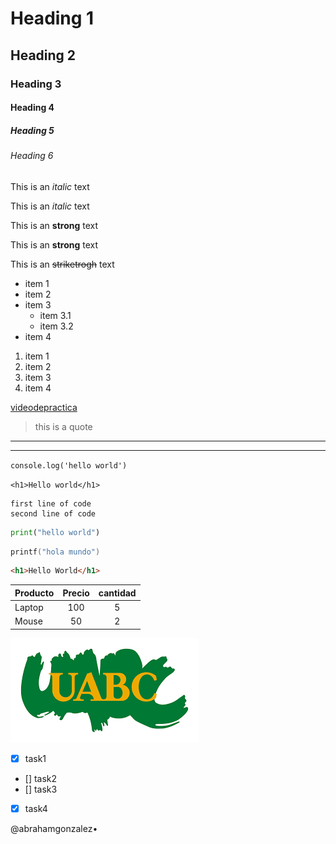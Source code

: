 # Heading 1
## Heading 2
### Heading 3
#### Heading 4
##### Heading 5
###### Heading 6

This is an *italic* text

This is an _italic_ text

This is an **strong** text

This is an __strong__ text

This is an ~~striketrogh~~ text

* item 1
* item 2
* item 3
    * item 3.1
    * item 3.2    
* item 4

1. item 1
1. item 2
1. item 3
1. item 4

[videodepractica](https://www.youtube.com/watch?v=oxaH9CFpeEE)

> this is a quote

___
---

<!-- Inline code -->
`console.log('hello world')`

`<h1>Hello world</h1>`


```
first line of code
second line of code
```

```python
print("hello world")
```

```c
printf("hola mundo")
```

```html
<h1>Hello World</h1>
```

| Producto      | Precio         |cantidad   |
| ------------- |:-------------:| :--------:|
| Laptop        | 100          | 5         |
| Mouse         | 50         | 2         |

![uabc logo](uabc.png)

* [x] task1
* [] task2
* [] task3
* [x] task4

@abrahamgonzalez•